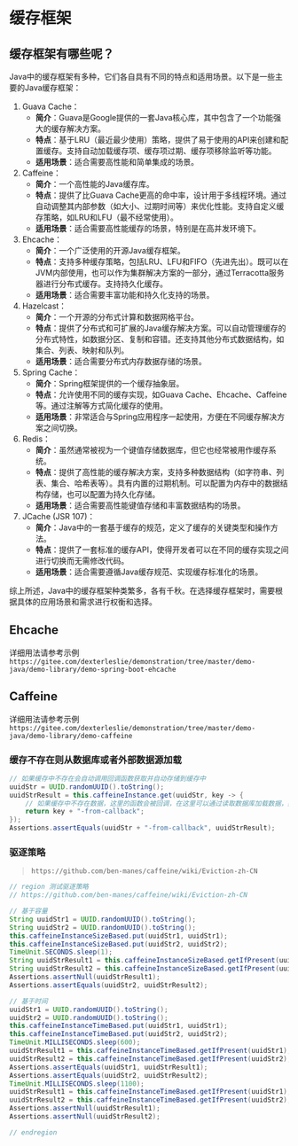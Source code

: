 # 缓存框架



## 缓存框架有哪些呢？

Java中的缓存框架有多种，它们各自具有不同的特点和适用场景。以下是一些主要的Java缓存框架：

1. Guava Cache：
   - **简介**：Guava是Google提供的一套Java核心库，其中包含了一个功能强大的缓存解决方案。
   - **特点**：基于LRU（最近最少使用）策略，提供了易于使用的API来创建和配置缓存。支持自动加载缓存项、缓存项过期、缓存项移除监听等功能。
   - **适用场景**：适合需要高性能和简单集成的场景。
2. Caffeine：
   - **简介**：一个高性能的Java缓存库。
   - **特点**：提供了比Guava Cache更高的命中率，设计用于多线程环境。通过自动调整其内部参数（如大小、过期时间等）来优化性能。支持自定义缓存策略，如LRU和LFU（最不经常使用）。
   - **适用场景**：适合需要高性能缓存的场景，特别是在高并发环境下。
3. Ehcache：
   - **简介**：一个广泛使用的开源Java缓存框架。
   - **特点**：支持多种缓存策略，包括LRU、LFU和FIFO（先进先出）。既可以在JVM内部使用，也可以作为集群解决方案的一部分，通过Terracotta服务器进行分布式缓存。支持持久化缓存。
   - **适用场景**：适合需要丰富功能和持久化支持的场景。
4. Hazelcast：
   - **简介**：一个开源的分布式计算和数据网格平台。
   - **特点**：提供了分布式和可扩展的Java缓存解决方案。可以自动管理缓存的分布式特性，如数据分区、复制和容错。还支持其他分布式数据结构，如集合、列表、映射和队列。
   - **适用场景**：适合需要分布式内存数据存储的场景。
5. Spring Cache：
   - **简介**：Spring框架提供的一个缓存抽象层。
   - **特点**：允许使用不同的缓存实现，如Guava Cache、Ehcache、Caffeine等。通过注解等方式简化缓存的使用。
   - **适用场景**：非常适合与Spring应用程序一起使用，方便在不同缓存解决方案之间切换。
6. Redis：
   - **简介**：虽然通常被视为一个键值存储数据库，但它也经常被用作缓存系统。
   - **特点**：提供了高性能的缓存解决方案，支持多种数据结构（如字符串、列表、集合、哈希表等）。具有内置的过期机制。可以配置为内存中的数据结构存储，也可以配置为持久化存储。
   - **适用场景**：适合需要高性能键值存储和丰富数据结构的场景。
7. JCache (JSR 107)：
   - **简介**：Java中的一套基于缓存的规范，定义了缓存的关键类型和操作方法。
   - **特点**：提供了一套标准的缓存API，使得开发者可以在不同的缓存实现之间进行切换而无需修改代码。
   - **适用场景**：适合需要遵循Java缓存规范、实现缓存标准化的场景。

综上所述，Java中的缓存框架种类繁多，各有千秋。在选择缓存框架时，需要根据具体的应用场景和需求进行权衡和选择。



## Ehcache

详细用法请参考示例`https://gitee.com/dexterleslie/demonstration/tree/master/demo-java/demo-library/demo-spring-boot-ehcache`



## Caffeine

详细用法请参考示例`https://gitee.com/dexterleslie/demonstration/tree/master/demo-java/demo-library/demo-caffeine`



### 缓存不存在则从数据库或者外部数据源加载

```java
// 如果缓存中不存在会自动调用回调函数获取并自动存储到缓存中
uuidStr = UUID.randomUUID().toString();
uuidStrResult = this.caffeineInstance.get(uuidStr, key -> {
    // 如果缓存中不存在数据，这里的函数会被回调，在这里可以通过读取数据库加载数据，数据会被自动存储到 caffeine 缓存中
    return key + "-from-callback";
});
Assertions.assertEquals(uuidStr + "-from-callback", uuidStrResult);
```



### 驱逐策略

>`https://github.com/ben-manes/caffeine/wiki/Eviction-zh-CN`

```java
// region 测试驱逐策略
// https://github.com/ben-manes/caffeine/wiki/Eviction-zh-CN

// 基于容量
String uuidStr1 = UUID.randomUUID().toString();
String uuidStr2 = UUID.randomUUID().toString();
this.caffeineInstanceSizeBased.put(uuidStr1, uuidStr1);
this.caffeineInstanceSizeBased.put(uuidStr2, uuidStr2);
TimeUnit.SECONDS.sleep(1);
String uuidStrResult1 = this.caffeineInstanceSizeBased.getIfPresent(uuidStr1);
String uuidStrResult2 = this.caffeineInstanceSizeBased.getIfPresent(uuidStr2);
Assertions.assertNull(uuidStrResult1);
Assertions.assertEquals(uuidStr2, uuidStrResult2);

// 基于时间
uuidStr1 = UUID.randomUUID().toString();
uuidStr2 = UUID.randomUUID().toString();
this.caffeineInstanceTimeBased.put(uuidStr1, uuidStr1);
this.caffeineInstanceTimeBased.put(uuidStr2, uuidStr2);
TimeUnit.MILLISECONDS.sleep(600);
uuidStrResult1 = this.caffeineInstanceTimeBased.getIfPresent(uuidStr1);
uuidStrResult2 = this.caffeineInstanceTimeBased.getIfPresent(uuidStr2);
Assertions.assertEquals(uuidStr1, uuidStrResult1);
Assertions.assertEquals(uuidStr2, uuidStrResult2);
TimeUnit.MILLISECONDS.sleep(1100);
uuidStrResult1 = this.caffeineInstanceTimeBased.getIfPresent(uuidStr1);
uuidStrResult2 = this.caffeineInstanceTimeBased.getIfPresent(uuidStr2);
Assertions.assertNull(uuidStrResult1);
Assertions.assertNull(uuidStrResult2);

// endregion
```



